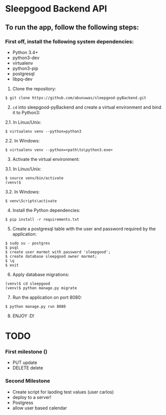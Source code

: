 # Sleepgood Backend API

##  To run the app, follow the following steps:

### First off, install the following system dependencies:

- Python 3.4+
- python3-dev
- virtualenv
- python3-pip
- postgresql
- libpq-dev

1. Clone the repository:

```$ git clone https://github.com/abunuwas/sleepgood-pyBackend.git```

2. ```cd``` into sleepgood-pyBackend and create a virtual environment and bind it to Python3:

2.1. In Linux/Unix:

```$ virtualenv venv --python=python3```

2.2. In Windows:

```$ virtualenv venv --python=<path\to\python3.exe>```

3. Activate the virtual environment:

3.1. In Linux/Unix:

```
$ source venv/bin/activate
(venv)$ 
``` 

3.2. In Windows:

```
$ venv\Scripts\activate
```

4. Install the Python dependencies:

```$ pip install -r requirements.txt```

5. Create a postgresql table with the user and password required by the application:

```
$ sudo su - postgres
$ psql
$ create user marmot with password 'sleepgood';
$ create database sleepgood owner marmot;
$ \q
$ exit
```

6. Apply database migrations:

```
(venv)$ cd sleepgood
(venv)$ python manage.py migrate
```

7. Run the application on port 8080:

```$ python manage.py run 8080```

8. ENJOY :D!

# TODO 

### First milestone ()

* PUT update
* DELETE delete

### Second Milestone

* Create script for laoding test values (user carlos)
* deploy to a server!
* Postgress
* allow user based calendar
